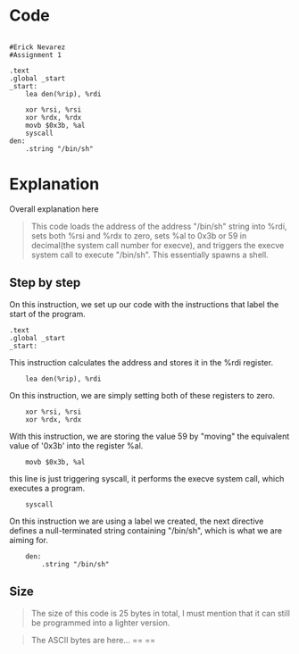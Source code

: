 # Code

```assembly

#Erick Nevarez
#Assignment 1

.text
.global _start
_start:
    lea den(%rip), %rdi

    xor %rsi, %rsi
    xor %rdx, %rdx
    movb $0x3b, %al
    syscall
den:
    .string "/bin/sh"
```



# Explanation
Overall explanation here

> This code loads the address of the address "/bin/sh" string into %rdi,
> sets both %rsi and %rdx to zero, sets %al to 0x3b or 59 in decimal(the
> system call number for execve), and triggers the execve system call to
> execute "/bin/sh". This essentially spawns a shell.

## Step by step

On this instruction, we set up our code with the instructions that label the start of the program.

```assembly
.text
.global _start
_start:
```

This instruction calculates the address and stores it in the %rdi register.

```assembly
    lea den(%rip), %rdi
```

On this instruction, we are simply setting both of these registers to zero.

```assembly
    xor %rsi, %rsi
    xor %rdx, %rdx
```

With this instruction, we are storing the value 59 by "moving" the equivalent value of '0x3b' into the register %al.

```assembly
    movb $0x3b, %al
```

this line is just triggering syscall,  it performs the execve system call, which executes a program.



```assembly
    syscall
```

On this instruction we are using a label we created, the next directive defines a null-terminated string containing "/bin/sh", which is what we are aiming for.
```assembly
    den:
        .string "/bin/sh"
```


## Size
> The size of this code is 25 bytes in total, I must mention that it can still be programmed into a lighter version.

> The ASCII bytes are here... ==   ==

